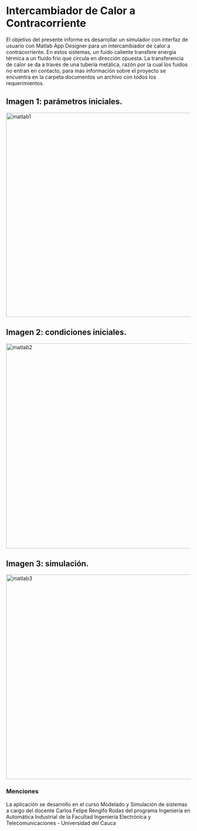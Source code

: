 # Intercambiador de Calor a Contracorriente

El objetivo del presente informe es desarrollar un simulador con interfaz de usuario con Matlab App Designer para un intercambiador de calor a contracorriente. En estos sistemas, un fuido caliente transfere energía térmica a un fluido frio que circula en dirección opuesta. La transferencia de calor se da a través de una tubería metálica, razón por la cual los fuidos no entran en contacto, para mas información sobre el proyecto se encuentra en la carpeta documentos un archivo con todos los requerimientos. 

## Imagen 1: parámetros iniciales. 

<img width="557" alt="matlab1" src="https://user-images.githubusercontent.com/94796234/192538480-9bdd7f4f-7eaa-4c47-9675-cf368c3aa8bf.PNG">

## Imagen 2: condiciones iniciales. 

<img width="559" alt="matlab2" src="https://user-images.githubusercontent.com/94796234/192538762-00717388-0f8c-4cca-88ab-9919a4c77960.PNG">

## Imagen 3: simulación. 

<img width="558" alt="matlab3" src="https://user-images.githubusercontent.com/94796234/192538960-6300e5e7-1fcc-43da-affe-0ec2c95774b9.PNG">

### Menciones

La aplicación se desarrollo en el curso Modelado y Simulación de sistemas a cargo del docente Carlos Felipe Rengifo Rodas del programa Ingeniería en Automática Industrial de la Facultad Ingeniería Electrónica y Telecomunicaciones - Universidad del Cauca
